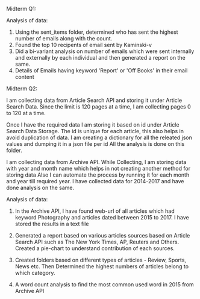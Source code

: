 Midterm Q1:

Analysis of data:

1. Using the sent_items folder, determined who has sent the highest number of emails along with the count.
2. Found the top 10 recipents of email sent by Kaminski-v
3. Did a bi-variant analysis on number of emails which were sent internally and externally by each individual and then generated a report on the same.
4. Details of Emails having keyword 'Report' or 'Off Books' in their email content


Midterm Q2:

I am collecting data from Article Search API and storing it under Article Search Data.
Since the limit is 120 pages at a time, I am collecting pages 0 to 120 at a time.

Once I have the required data I am storing it based on id under Article Search Data Storage. 
The id is unique for each article, this also helps in avoid duplication of data. 
I am creating a dictionary for all the releated json values and dumping it in a json file per id
All the analysis is done on this folder.


I am collecting data from Archive API.
While Collecting, I am storing data with year and month name which helps in not creating another method for storing data
Also I can automate the process by running it for each month and year till required year.
I have collected data for 2014-2017 and have done analysis on the same.


Analysis of data:

1. In the Archive API, I have found web-url of all articles which had keyword Photography and articles dated between 2015 to 2017. 
I have stored the results in a text file 


2. Generated a report based on various articles sources based on Article Search API such as The New York Times, AP, Reuters and Others. 
Created a pie-chart to understand contribution of each sources.

3. Created folders based on different types of articles - Review, Sports, News etc.
Then Determined the highest numbers of articles belong to which category.

4. A word count analysis to find the most common used word in 2015 from Archive API

